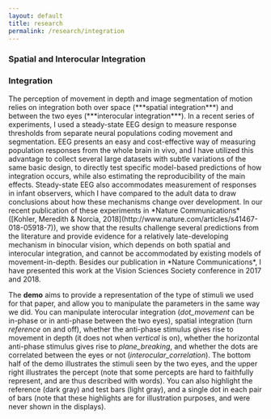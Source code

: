 ```yaml
---
layout: default
title: research
permalink: /research/integration
---
```

<h3><span class="long-heading">Spatial and Interocular Integration</span></h3>
<h3><span class="short-heading">Integration</span></h3>

<div id="p5-holder"><script language="javascript" type="text/javascript" src="/assets/processing/interocular.js"></script></div>
The perception of movement in depth and image segmentation of motion relies on integration both over space (***spatial integration***) and between the two eyes (***interocular integration***). In a recent series of experiments, I used a steady-state EEG design to measure response thresholds from separate neural populations coding movement and segmentation. EEG presents an easy and cost-effective way of measuring population responses from the whole brain in vivo, and I have utilized this advantage to collect several large datasets with subtle variations of the same basic design, to directly test specific model-based predictions of how integration occurs, while also estimating the reproducibility of the main effects. Steady-state EEG also accommodates measurement of responses in infant observers, which I have compared to the adult data to draw conclusions about how these mechanisms change over development. In our recent publication of these experiments in *Nature Communications* ([Kohler, Meredith & Norcia, 2018](http://www.nature.com/articles/s41467-018-05918-7)), we show that the results challenge several predictions from the literature and provide evidence for a relatively late-developing mechanism in binocular vision, which depends on both spatial and interocular integration, and cannot be accommodated by existing models of movement-in-depth. Besides our publication in *Nature Communications*, I have presented this work at the Vision Sciences Society conference in 2017 and 2018. 

The **demo** aims to provide a representation of the type of stimuli we used for that paper, and allow you to manipulate the parameters in the same way we did. You can manipulate interocular integration (*dot_movement* can be in-phase or in anti-phase between the two eyes), spatial integration (turn *reference* on and off), whether the anti-phase stimulus gives rise to movement in depth (it does not when *vertical* is on), whether the horizontal anti-phase stimulus gives rise to *plane_breaking*, and whether the dots are correlated between the eyes or not (*interocular_correlation*). The bottom half of the demo illustrates the stimuli seen by the two eyes, and the upper right illustrates the percept (note that some percepts are hard to faithfully represent, and are thus described with words). You can also highlight the reference (dark gray) and test bars (light gray), and a single dot in each pair of bars (note that these highlights are for illustration purposes, and were never shown in the displays).